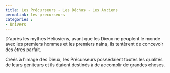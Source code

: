 ```yaml
---
title: Les Précurseurs - Les Déchus - Les Anciens
permalink: les-precurseurs
categories :
- Univers
---
```


D'après les mythes Héliosiens, avant que les Dieux ne peuplent le monde avec les premiers hommes et les premiers nains, ils tentèrent de concevoir des êtres parfait.

Créés à l'image des Dieux, les Précurseurs possédaient toutes les qualités de leurs géniteurs et ils étaient destinés à de accomplir de grandes choses.
